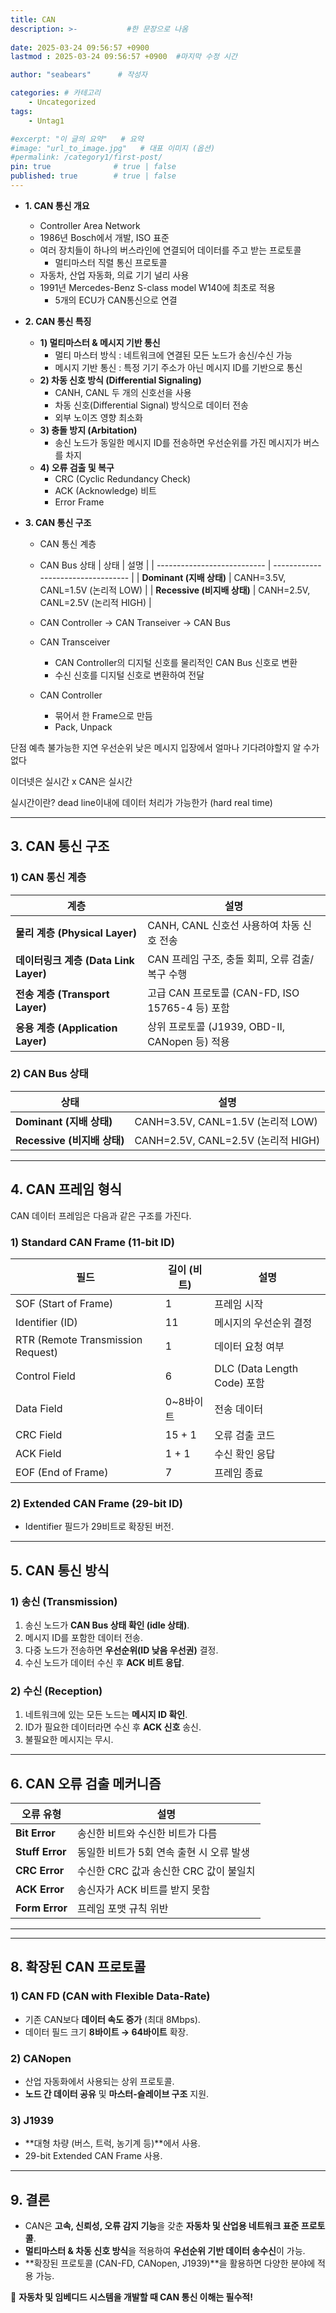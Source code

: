 ```yaml
---
title: CAN
description: >-           #한 문장으로 나옴
  
date: 2025-03-24 09:56:57 +0900
lastmod : 2025-03-24 09:56:57 +0900  #마지막 수정 시간

author: "seabears"      # 작성자

categories: # 카테고리
    - Uncategorized  
tags: 
    - Untag1

#excerpt: "이 글의 요약"   # 요약
#image: "url_to_image.jpg"   # 대표 이미지 (옵션)
#permalink: /category1/first-post/
pin: true              # true | false
published: true        # true | false
---
```


- **1. CAN 통신 개요**
  - Controller Area Network  
  - 1986년 Bosch에서 개발, ISO 표준
  - 여러 장치들이 하나의 버스라인에 연결되어 데이터를 주고 받는 프로토콜
    - 멀티마스터 직렬 통신 프로토콜
  - 자동차, 산업 자동화, 의료 기기 널리 사용
  - 1991년 Mercedes-Benz S-class  model W140에 최초로 적용
    - 5개의 ECU가 CAN통신으로 연결

- **2. CAN 통신 특징**
  - **1) 멀티마스터 & 메시지 기반 통신**
    - 멀티 마스터 방식 : 네트워크에 연결된 모든 노드가 송신/수신 가능
    - 메시지 기반 통신 : 특정 기기 주소가 아닌 메시지 ID를 기반으로 통신
  - **2) 차동 신호 방식 (Differential Signaling)**
    - CANH, CANL 두 개의 신호선을 사용
    - 차동 신호(Differential Signal) 방식으로 데이터 전송
    - 외부 노이즈 영향 최소화
  - **3) 충돌 방지 (Arbitation)**
    - 송신 노드가 동일한 메시지 ID를 전송하면 우선순위를 가진 메시지가 버스를 차지
  - **4) 오류 검출 및 복구**
    - CRC (Cyclic Redundancy Check)
    - ACK (Acknowledge) 비트
    - Error Frame

- **3. CAN 통신 구조**
  - CAN 통신 계층
  - CAN Bus 상태
| 상태                        | 설명                               |
| --------------------------- | ---------------------------------- |
| **Dominant (지배 상태)**    | CANH=3.5V, CANL=1.5V (논리적 LOW)  |
| **Recessive (비지배 상태)** | CANH=2.5V, CANL=2.5V (논리적 HIGH) |

  

  - CAN Controller -> CAN Transeiver -> CAN Bus
  - CAN Transceiver
    - CAN Controller의 디지털 신호를 물리적인 CAN Bus 신호로 변환
    - 수신 신호를 디지털 신호로 변환하여 전달
  - CAN Controller
    - 묶어서 한 Frame으로 만듬
    - Pack, Unpack


단점
예측 불가능한 지연
우선순위 낮은 메시지 입장에서 얼마나 기다려야할지 알 수가 없다


이더넷은 실시간 x
CAN은 실시간

실시간이란?
dead line이내에 데이터 처리가 가능한가
(hard real time)








--------------------------



## **3. CAN 통신 구조**  
### **1) CAN 통신 계층**
| 계층                                  | 설명                                            |
| ------------------------------------- | ----------------------------------------------- |
| **물리 계층 (Physical Layer)**        | CANH, CANL 신호선 사용하여 차동 신호 전송       |
| **데이터링크 계층 (Data Link Layer)** | CAN 프레임 구조, 충돌 회피, 오류 검출/복구 수행 |
| **전송 계층 (Transport Layer)**       | 고급 CAN 프로토콜 (CAN-FD, ISO 15765-4 등) 포함 |
| **응용 계층 (Application Layer)**     | 상위 프로토콜 (J1939, OBD-II, CANopen 등) 적용  |

### **2) CAN Bus 상태**
| 상태                        | 설명                               |
| --------------------------- | ---------------------------------- |
| **Dominant (지배 상태)**    | CANH=3.5V, CANL=1.5V (논리적 LOW)  |
| **Recessive (비지배 상태)** | CANH=2.5V, CANL=2.5V (논리적 HIGH) |

---

## **4. CAN 프레임 형식**
CAN 데이터 프레임은 다음과 같은 구조를 가진다.

### **1) Standard CAN Frame (11-bit ID)**
| 필드                              | 길이 (비트) | 설명                        |
| --------------------------------- | ----------- | --------------------------- |
| SOF (Start of Frame)              | 1           | 프레임 시작                 |
| Identifier (ID)                   | 11          | 메시지의 우선순위 결정      |
| RTR (Remote Transmission Request) | 1           | 데이터 요청 여부            |
| Control Field                     | 6           | DLC (Data Length Code) 포함 |
| Data Field                        | 0~8바이트   | 전송 데이터                 |
| CRC Field                         | 15 + 1      | 오류 검출 코드              |
| ACK Field                         | 1 + 1       | 수신 확인 응답              |
| EOF (End of Frame)                | 7           | 프레임 종료                 |

### **2) Extended CAN Frame (29-bit ID)**
- Identifier 필드가 29비트로 확장된 버전.

---

## **5. CAN 통신 방식**
### **1) 송신 (Transmission)**
1. 송신 노드가 **CAN Bus 상태 확인 (idle 상태)**.
2. 메시지 ID를 포함한 데이터 전송.
3. 다중 노드가 전송하면 **우선순위(ID 낮음 우선권)** 결정.
4. 수신 노드가 데이터 수신 후 **ACK 비트 응답**.

### **2) 수신 (Reception)**
1. 네트워크에 있는 모든 노드는 **메시지 ID 확인**.
2. ID가 필요한 데이터라면 수신 후 **ACK 신호** 송신.
3. 불필요한 메시지는 무시.

---

## **6. CAN 오류 검출 메커니즘**
| 오류 유형       | 설명                                     |
| --------------- | ---------------------------------------- |
| **Bit Error**   | 송신한 비트와 수신한 비트가 다름         |
| **Stuff Error** | 동일한 비트가 5회 연속 출현 시 오류 발생 |
| **CRC Error**   | 수신한 CRC 값과 송신한 CRC 값이 불일치   |
| **ACK Error**   | 송신자가 ACK 비트를 받지 못함            |
| **Form Error**  | 프레임 포맷 규칙 위반                    |

---

---

## **8. 확장된 CAN 프로토콜**
### **1) CAN FD (CAN with Flexible Data-Rate)**
- 기존 CAN보다 **데이터 속도 증가** (최대 8Mbps).
- 데이터 필드 크기 **8바이트 → 64바이트** 확장.

### **2) CANopen**
- 산업 자동화에서 사용되는 상위 프로토콜.
- **노드 간 데이터 공유** 및 **마스터-슬레이브 구조** 지원.

### **3) J1939**
- **대형 차량 (버스, 트럭, 농기계 등)**에서 사용.
- 29-bit Extended CAN Frame 사용.

---

## **9. 결론**
- CAN은 **고속, 신뢰성, 오류 감지 기능**을 갖춘 **자동차 및 산업용 네트워크 표준 프로토콜**.
- **멀티마스터 & 차동 신호 방식**을 적용하여 **우선순위 기반 데이터 송수신**이 가능.
- **확장된 프로토콜 (CAN-FD, CANopen, J1939)**을 활용하면 다양한 분야에 적용 가능.

🔹 **자동차 및 임베디드 시스템을 개발할 때 CAN 통신 이해는 필수적!**